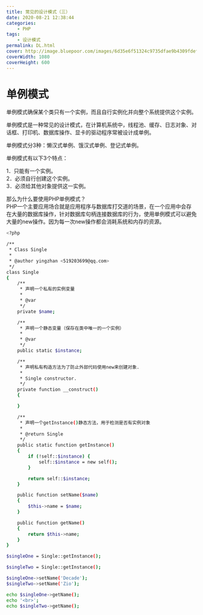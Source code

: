 ```yaml
---
title: 常见的设计模式（三）
date: 2020-08-21 12:38:44
categories:
    - PHP
tags:
    - 设计模式
permalink: DL.html
cover: http://image.bluepoor.com/images/6d35e6f51324c9735dfae9b4309fdef0.jpg
coverWidth: 1080
coverHeight: 600
---
```

# 单例模式

单例模式确保某个类只有一个实例，而且自行实例化并向整个系统提供这个实例。

单例模式是一种常见的设计模式，在计算机系统中，线程池、缓存、日志对象、对话框、打印机、数据库操作、显卡的驱动程序常被设计成单例。

<!--more-->

单例模式分3种：懒汉式单例、饿汉式单例、登记式单例。

单例模式有以下3个特点：

1．只能有一个实例。  
2．必须自行创建这个实例。  
3．必须给其他对象提供这一实例。  


那么为什么要使用PHP单例模式？  
PHP一个主要应用场合就是应用程序与数据库打交道的场景，在一个应用中会存在大量的数据库操作，针对数据库句柄连接数据库的行为，使用单例模式可以避免大量的new操作。因为每一次new操作都会消耗系统和内存的资源。

```bash
<?php

/**
 * Class Single
 *
 * @author yingzhan <519203699@qq.com>
 */
class Single
{
    /**
     * 声明一个私有的实例变量
     *
     * @var
     */
    private $name;

    /**
     * 声明一个静态变量（保存在类中唯一的一个实例）
     *
     * @var
     */
    public static $instance;

    /**
     * 声明私有构造方法为了防止外部代码使用new来创建对象.
     *
     * Single constructor.
     */
    private function __construct()
    {

    }

    /**
     * 声明一个getInstance()静态方法，用于检测是否有实例对象
     *
     * @return Single
     */
    public static function getInstance()
    {
        if (!self::$instance) {
            self::$instance = new self();
        }

        return self::$instance;
    }

    public function setName($name)
    {
        $this->name = $name;
    }

    public function getName()
    {
        return $this->name;
    }
}

$singleOne = Single::getInstance();

$singleTwo = Single::getInstance();

$singleOne->setName('Decade');
$singleTwo->setName('Zio');

echo $singleOne->getName();
echo '<br>';
echo $singleTwo->getName();
```